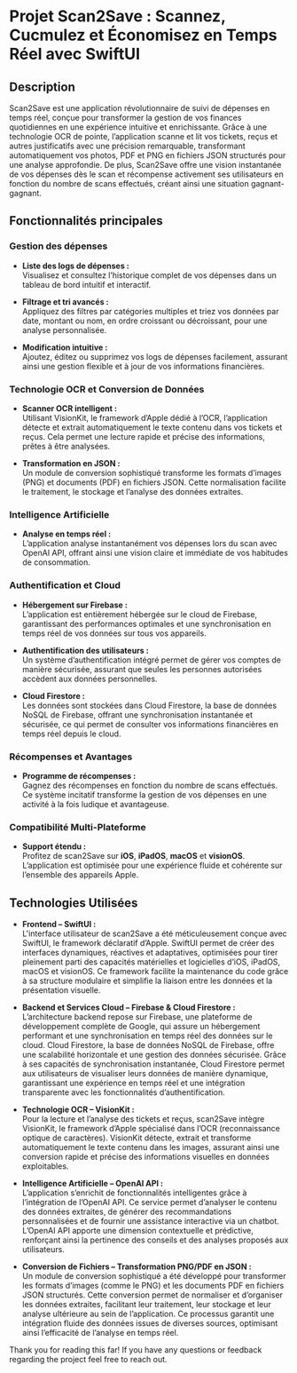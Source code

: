 # Projet Scan2Save : Scannez, Cucmulez et Économisez en Temps Réel avec SwiftUI

## Description

Scan2Save est une application révolutionnaire de suivi de dépenses en temps réel, conçue pour transformer la gestion de vos finances quotidiennes en une expérience intuitive et enrichissante. Grâce à une technologie OCR de pointe, l’application scanne et lit vos tickets, reçus et autres justificatifs avec une précision remarquable, transformant automatiquement vos photos, PDF et PNG en fichiers JSON structurés pour une analyse approfondie. De plus, Scan2Save offre une vision instantanée de vos dépenses dès le scan et récompense activement ses utilisateurs en fonction du nombre de scans effectués, créant ainsi une situation gagnant-gagnant.

## Fonctionnalités principales

### Gestion des dépenses

- **Liste des logs de dépenses :**  
  Visualisez et consultez l’historique complet de vos dépenses dans un tableau de bord intuitif et interactif.
  
- **Filtrage et tri avancés :**  
  Appliquez des filtres par catégories multiples et triez vos données par date, montant ou nom, en ordre croissant ou décroissant, pour une analyse personnalisée.

- **Modification intuitive :**  
  Ajoutez, éditez ou supprimez vos logs de dépenses facilement, assurant ainsi une gestion flexible et à jour de vos informations financières.

### Technologie OCR et Conversion de Données

- **Scanner OCR intelligent :**  
  Utilisant VisionKit, le framework d’Apple dédié à l’OCR, l’application détecte et extrait automatiquement le texte contenu dans vos tickets et reçus. Cela permet une lecture rapide et précise des informations, prêtes à être analysées.

- **Transformation en JSON :**  
  Un module de conversion sophistiqué transforme les formats d’images (PNG) et documents (PDF) en fichiers JSON. Cette normalisation facilite le traitement, le stockage et l’analyse des données extraites.

### Intelligence Artificielle

- **Analyse en temps réel :**  
  L’application analyse instantanément vos dépenses lors du scan avec OpenAI API, offrant ainsi une vision claire et immédiate de vos habitudes de consommation.

### Authentification et Cloud

- **Hébergement sur Firebase :**  
  L’application est entièrement hébergée sur le cloud de Firebase, garantissant des performances optimales et une synchronisation en temps réel de vos données sur tous vos appareils.

- **Authentification des utilisateurs :**  
  Un système d’authentification intégré permet de gérer vos comptes de manière sécurisée, assurant que seules les personnes autorisées accèdent aux données personnelles.

- **Cloud Firestore :**  
  Les données sont stockées dans Cloud Firestore, la base de données NoSQL de Firebase, offrant une synchronisation instantanée et sécurisée, ce qui permet de consulter vos informations financières en temps réel depuis le cloud.

### Récompenses et Avantages

- **Programme de récompenses :**  
  Gagnez des récompenses en fonction du nombre de scans effectués. Ce système incitatif transforme la gestion de vos dépenses en une activité à la fois ludique et avantageuse.

### Compatibilité Multi-Plateforme

- **Support étendu :**  
  Profitez de scan2Save sur **iOS**, **iPadOS**, **macOS** et **visionOS**. L’application est optimisée pour une expérience fluide et cohérente sur l’ensemble des appareils Apple.

## Technologies Utilisées

- **Frontend – SwiftUI :**  
  L'interface utilisateur de scan2Save a été méticuleusement conçue avec SwiftUI, le framework déclaratif d’Apple. SwiftUI permet de créer des interfaces dynamiques, réactives et adaptatives, optimisées pour tirer pleinement parti des capacités matérielles et logicielles d’iOS, iPadOS, macOS et visionOS. Ce framework facilite la maintenance du code grâce à sa structure modulaire et simplifie la liaison entre les données et la présentation visuelle.

- **Backend et Services Cloud – Firebase & Cloud Firestore :**  
  L’architecture backend repose sur Firebase, une plateforme de développement complète de Google, qui assure un hébergement performant et une synchronisation en temps réel des données sur le cloud. Cloud Firestore, la base de données NoSQL de Firebase, offre une scalabilité horizontale et une gestion des données sécurisée. Grâce à ses capacités de synchronisation instantanée, Cloud Firestore permet aux utilisateurs de visualiser leurs données de manière dynamique, garantissant une expérience en temps réel et une intégration transparente avec les fonctionnalités d’authentification.

- **Technologie OCR – VisionKit :**  
  Pour la lecture et l’analyse des tickets et reçus, scan2Save intègre VisionKit, le framework d’Apple spécialisé dans l’OCR (reconnaissance optique de caractères). VisionKit détecte, extrait et transforme automatiquement le texte contenu dans les images, assurant ainsi une conversion rapide et précise des informations visuelles en données exploitables.

- **Intelligence Artificielle – OpenAI API :**  
  L’application s’enrichit de fonctionnalités intelligentes grâce à l’intégration de l’OpenAI API. Ce service permet d’analyser le contenu des données extraites, de générer des recommandations personnalisées et de fournir une assistance interactive via un chatbot. L’OpenAI API apporte une dimension contextuelle et prédictive, renforçant ainsi la pertinence des conseils et des analyses proposés aux utilisateurs.

- **Conversion de Fichiers – Transformation PNG/PDF en JSON :**  
  Un module de conversion sophistiqué a été développé pour transformer les formats d’images (comme le PNG) et les documents PDF en fichiers JSON structurés. Cette conversion permet de normaliser et d’organiser les données extraites, facilitant leur traitement, leur stockage et leur analyse ultérieure au sein de l’application. Ce processus garantit une intégration fluide des données issues de diverses sources, optimisant ainsi l’efficacité de l’analyse en temps réel.

Thank you for reading this far! If you have any questions or feedback regarding the project feel free to reach out.
